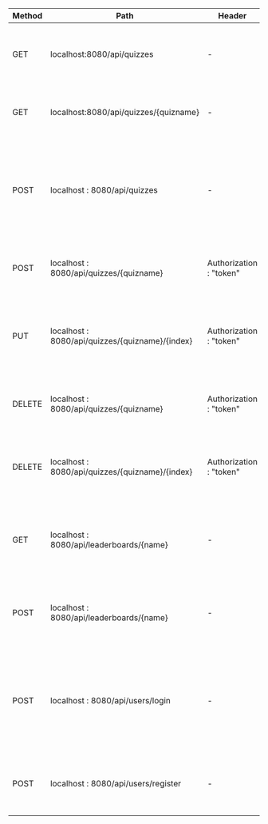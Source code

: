 | Method | Path | Header | Body | Description | Response |
| ------ | ------ | ------ | ------ | ------ | ------ |
| GET | localhost:8080/api/quizzes | - | - | Responds with a list containing the names of all quizzes | ["quizname1", "quizname2"] |
| GET | localhost:8080/api/quizzes/{quizname} | - | - | Responds with a quiz given its name | {"name" : "quizname", "creator" : "creatorname", "questions" : [{"question" : "questiontext", "answer" : 0, "choices" : ["a","b","c","d"]}]} |
| POST | localhost : 8080/api/quizzes | - | {"name" : "quizname", "creator" : "creatorname", "questions" : [{"question" : "questiontext", "answer" : 0, "choices" : ["a","b","c","d"]}]} | Saves the quiz on the server | {"name" : "quizname", "creator" : "creatorname", "questions" : [{"question" : "questiontext", "answer" : 0, "choices" : ["a","b","c","d"]}]} |
| POST | localhost : 8080/api/quizzes/{quizname} | Authorization : "token" | {"question" : "questiontext", "answer" : 0, "choices" : ["a","b","c","d"]} | Adds a question the specified quiz | {"name" : "quizname", "creator" : "creatorname", "questions" : [{"question" : "questiontext", "answer" : 0, "choices" : ["a","b","c","d"]}]} |
| PUT | localhost : 8080/api/quizzes/{quizname}/{index} | Authorization : "token" | {"question" : "questiontext", "answer" : 0, "choices" : ["a","b","c","d"]} | Updates a question a question at the specified index in the specified quiz | {"name" : "quizname", "creator" : "creatorname", "questions" : [{"question" : "questiontext", "answer" : 0, "choices" : ["a","b","c","d"]}]} |
| DELETE | localhost : 8080/api/quizzes/{quizname} | Authorization : "token" | - | Deletes the quiz with the specified name | - |
| DELETE | localhost : 8080/api/quizzes/{quizname}/{index} | Authorization : "token" | - | Deletes the question at the specified index in the specified quiz | - |
| GET | localhost : 8080/api/leaderboards/{name} | - | - | Responds with the leaderboard of the quiz with the specified name | {"name" : "quizname", "maxScore" : 5, "scores" : [{"name" : "username", "points" : 0}]} |
| POST | localhost : 8080/api/leaderboards/{name} | - | {"name" : "username", "points" : 0} | Submits a score to the scoreboard of the quiz with the specified name | {"name" : "quizname", "maxScore" : 5, "scores" : [{"name" : "username", "points" : 0}]} |
| POST | localhost : 8080/api/users/login | - | {"username" : "username", "password" : 23797} | Responds with an access token if the username and password correlate to a registered user | "wuyygfuwetr7i4trayergfrbgifera" |
| POST | localhost : 8080/api/users/register | - | {"username" : "username", "password" : 23797} | Responds with an access token if the username is not taken | "wuyygfuwetr7i4trayergfrbgifera" |


